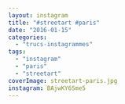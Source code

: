 ```yaml
---
layout: instagram
title: "#streetart #paris"
date: "2016-01-15"
categories: 
  - "trucs-instagrammes"
tags: 
  - "instagram"
  - "paris"
  - "streetart"
coverImage: streetart-paris.jpg
instagram: BAjwKY6Sme5
---
```

